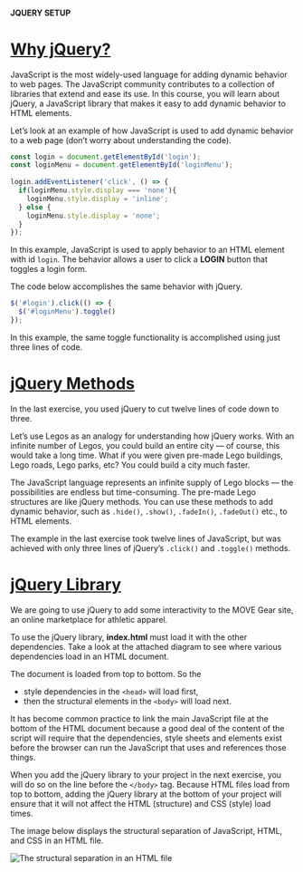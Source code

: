 #### JQUERY SETUP

# [Why jQuery?](https://www.codecademy.com/courses/learn-jquery/lessons/jquery-setup/exercises/why-jquery)

JavaScript is the most widely-used language for adding dynamic behavior to web pages. 
The JavaScript community contributes to a collection of libraries that extend and ease its use. 
In this course, you will learn about jQuery, a JavaScript library that makes it easy to add dynamic behavior to HTML elements.

Let’s look at an example of how JavaScript is used to add dynamic behavior to a web page (don’t worry about understanding the code).
```JavaScript
const login = document.getElementById('login');
const loginMenu = document.getElementById('loginMenu');
 
login.addEventListener('click', () => {
  if(loginMenu.style.display === 'none'){
    loginMenu.style.display = 'inline';
  } else {
    loginMenu.style.display = 'none';
  }
});
```
In this example, JavaScript is used to apply behavior to an HTML element with id `login`. 
The behavior allows a user to click a **LOGIN** button that toggles a login form.

The code below accomplishes the same behavior with jQuery.
```JavaScript
$('#login').click(() => {
  $('#loginMenu').toggle()
});
```
In this example, the same toggle functionality is accomplished using just three lines of code.

# [jQuery Methods](https://www.codecademy.com/courses/learn-jquery/lessons/jquery-setup/exercises/jquery-methods)

In the last exercise, you used jQuery to cut twelve lines of code down to three.

Let’s use Legos as an analogy for understanding how jQuery works. 
With an infinite number of Legos, you could build an entire city — of course, this would take a long time. 
What if you were given pre-made Lego buildings, Lego roads, Lego parks, etc? 
You could build a city much faster.

The JavaScript language represents an infinite supply of Lego blocks — the possibilities are endless but time-consuming. 
The pre-made Lego structures are like jQuery methods. 
You can use these methods to add dynamic behavior, such as `.hide()`, `.show()`, `.fadeIn()`, `.fadeOut()` etc., to HTML elements.

The example in the last exercise took twelve lines of JavaScript, but was achieved with only three lines of jQuery’s `.click()` and `.toggle()` methods.

# [jQuery Library](https://www.codecademy.com/courses/learn-jquery/lessons/jquery-setup/exercises/jquery-library)

We are going to use jQuery to add some interactivity to the MOVE Gear site, an online marketplace for athletic apparel.

To use the jQuery library, **index.html** must load it with the other dependencies. 
Take a look at the attached diagram to see where various dependencies load in an HTML document.

The document is loaded from top to bottom. 
So the 
* style dependencies in the `<head>` will load first, 
* then the structural elements in the `<body>` will load next. 

It has become common practice to link the main JavaScript file at the bottom of the HTML document 
because a good deal of the content of the script will require that the dependencies, style sheets and elements exist 
before the browser can run the JavaScript that uses and references those things.

When you add the jQuery library to your project in the next exercise, you will do so on the line before the `</body>` tag. 
Because HTML files load from top to bottom, adding the jQuery library at the bottom of your project will ensure that it will not affect the HTML (structure) and CSS (style) load times.

The image below displays the structural separation of JavaScript, HTML, and CSS in an HTML file.

![The structural separation in an HTML file]()





















